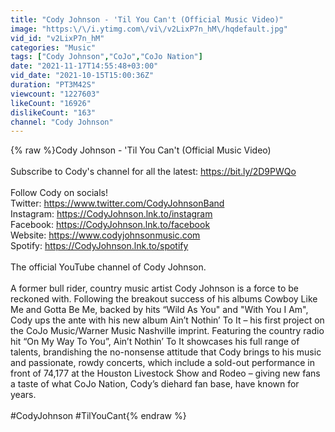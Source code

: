 ```yaml
---
title: "Cody Johnson - 'Til You Can't (Official Music Video)"
image: "https:\/\/i.ytimg.com\/vi\/v2LixP7n_hM\/hqdefault.jpg"
vid_id: "v2LixP7n_hM"
categories: "Music"
tags: ["Cody Johnson","CoJo","CoJo Nation"]
date: "2021-11-17T14:55:48+03:00"
vid_date: "2021-10-15T15:00:36Z"
duration: "PT3M42S"
viewcount: "1227603"
likeCount: "16926"
dislikeCount: "163"
channel: "Cody Johnson"
---
```

{% raw %}Cody Johnson - 'Til You Can't (Official Music Video)<br /><br />Subscribe to Cody's channel for all the latest: <a rel="nofollow" target="blank" href="https://bit.ly/2D9PWQo">https://bit.ly/2D9PWQo</a><br /><br />Follow Cody on socials! <br />Twitter: <a rel="nofollow" target="blank" href="https://www.twitter.com/CodyJohnsonBand">https://www.twitter.com/CodyJohnsonBand</a><br />Instagram: <a rel="nofollow" target="blank" href="https://CodyJohnson.lnk.to/instagram">https://CodyJohnson.lnk.to/instagram</a> <br />Facebook: <a rel="nofollow" target="blank" href="https://CodyJohnson.lnk.to/facebook">https://CodyJohnson.lnk.to/facebook</a><br />Website: <a rel="nofollow" target="blank" href="https://www.codyjohnsonmusic.com">https://www.codyjohnsonmusic.com</a><br />Spotify: <a rel="nofollow" target="blank" href="https://CodyJohnson.lnk.to/spotify">https://CodyJohnson.lnk.to/spotify</a><br /><br />The official YouTube channel of Cody Johnson.<br /> <br />A former bull rider, country music artist Cody Johnson is a force to be reckoned with. Following the breakout success of his albums Cowboy Like Me and Gotta Be Me, backed by hits “Wild As You&quot; and &quot;With You I Am&quot;, Cody ups the ante with his new album Ain’t Nothin’ To It – his first project on the CoJo Music/Warner Music Nashville imprint. Featuring the country radio hit “On My Way To You”, Ain’t Nothin’ To It showcases his full range of talents, brandishing the no-nonsense attitude that Cody brings to his music and passionate, rowdy concerts, which include a sold-out performance in front of 74,177 at the Houston Livestock Show and Rodeo – giving new fans a taste of what CoJo Nation, Cody’s diehard fan base, have known for years.<br /><br />#CodyJohnson #TilYouCant{% endraw %}
